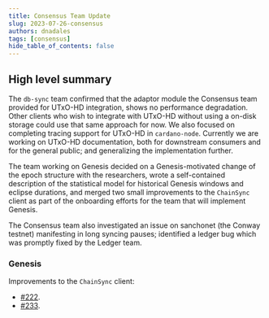 ```yaml
---
title: Consensus Team Update
slug: 2023-07-26-consensus
authors: dnadales
tags: [consensus]
hide_table_of_contents: false
---
```


## High level summary

The `db-sync` team confirmed that the adaptor module the Consensus team provided for UTxO-HD integration, shows no performance degradation. Other clients who wish to integrate with UTxO-HD without using a on-disk storage could use that same approach for now.
We also focused on completing tracing support for UTxO-HD in `cardano-node`.
Currently we are working on UTxO-HD documentation, both for downstream consumers and for the general public; and generalizing the implementation further. 

The team working on Genesis decided on a Genesis-motivated change of the epoch structure with the researchers, wrote a self-contained description of the statistical model for historical Genesis windows and eclipse durations, and merged two small improvements to the `ChainSync` client as part of the onboarding efforts for the team that will implement Genesis.

The Consensus team also investigated an issue on sanchonet (the Conway testnet) manifesting in long syncing pauses; identified a ledger bug which was promptly fixed by the Ledger team.

### Genesis

Improvements to the `ChainSync` client:

- [#222](https://github.com/input-output-hk/ouroboros-consensus/pull/222).
- [#233](https://github.com/input-output-hk/ouroboros-consensus/pull/233).

